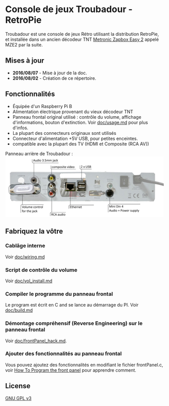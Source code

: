# Console de jeux Troubadour - RetroPie

Troubadour est une console de jeux Rétro utilisant la distribution RetroPie, et installée dans un ancien décodeur TNT [Metronic Zapbox Easy 2](http://www.fnac.com/Metronic-Zapbox-Easy-2/a1663879/w-4) appelé MZE2 par la suite.

## Mises à jour
* **2016/08/07** - Mise à jour de la doc.
* **2016/08/02** - Création de ce répertoire.

## Fonctionnalités
* Équipée d'un Raspberry Pi B
* Alimentation électrique provenant du vieux décodeur TNT
* Panneau frontal original utilisé : contrôle du volume, affichage d'informations, bouton d'extinction.   Voir [doc/usage.md](doc/usage.md) pour plus d'infos.
* La plupart des connecteurs originaux sont utilisés
* Connecteur d'alimentation +5V USB, pour petites enceintes.
* compatible avec la plupart des TV (HDMI et Composite (RCA AV))

Panneau arrière de Troubadour :
![rear panel](doc/media/rearPanel.jpg)

## Fabriquez la vôtre

### Cablâge interne
Voir [doc/wiring.md](doc/wiring.md)

### Script de contrôle du volume
Voir [doc/vol_install.md](doc/vol_install.md)

### Compiler le programme du panneau frontal
Le program est écrit en C and se lance au démarrage du PI.
Voir [doc/build.md](doc/build.md)

### Démontage compréhensif (Reverse Engineering) sur le panneau frontal
Voir [doc/frontPanel_hack.md](doc/frontPanel_hack.md).

### Ajouter des fonctionnalités au panneau frontal
Vous pouvez ajoutez des fonctionnalités en modifiant le fichier frontPanel.c, voir [How To Program the front panel](how_to_program.md) pour apprendre comment.

## License
[GNU GPL v3](LICENSE)